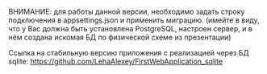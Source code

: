 ВНИМАНИЕ: для работы данной версии, необходимо задать строку подключения в appsettings.json и применить миграцию. (имейте в виду, что у Вас должна быть установлена PostgreSQL, настроен сервер, и в нём создана искомая БД по физической схеме из презентации)

Ссылка на стабильную версию приложения с реализацией через БД sqlite: https://github.com/LehaAlexey/FirstWebApplication_sqlite 
